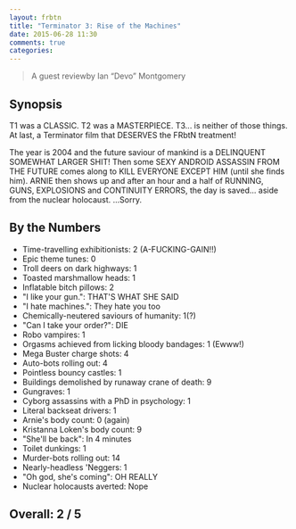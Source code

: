 ```yaml
---
layout: frbtn
title: "Terminator 3: Rise of the Machines"
date: 2015-06-28 11:30
comments: true
categories:
---
```


> A guest reviewby Ian “Devo” Montgomery

## Synopsis

T1 was a CLASSIC. T2 was a MASTERPIECE. T3... is neither of those things. At last, a Terminator film that DESERVES the FRbtN treatment!

The year is 2004 and the future saviour of mankind is a DELINQUENT SOMEWHAT LARGER SHIT! Then some SEXY ANDROID ASSASSIN FROM THE FUTURE comes along to KILL EVERYONE EXCEPT HIM (until she finds him). ARNIE then shows up and after an hour and a half of RUNNING, GUNS, EXPLOSIONS and CONTINUITY ERRORS, the day is saved... aside from the nuclear holocaust. ...Sorry.

## By the Numbers

* Time-travelling exhibitionists: 2 (A-FUCKING-GAIN!!)
* Epic theme tunes: 0
* Troll deers on dark highways: 1
* Toasted marshmallow heads: 1
* Inflatable bitch pillows: 2
* "I like your gun.": THAT'S WHAT SHE SAID
* "I hate machines.": They hate you too
* Chemically-neutered saviours of humanity: 1(?)
* "Can I take your order?": DIE
* Robo vampires: 1
* Orgasms achieved from licking bloody bandages: 1 (Ewww!)
* Mega Buster charge shots: 4
* Auto-bots rolling out: 4
* Pointless bouncy castles: 1
* Buildings demolished by runaway crane of death: 9
* Gungraves: 1
* Cyborg assassins with a PhD in psychology: 1
* Literal backseat drivers: 1
* Arnie's body count: 0 (again)
* Kristanna Loken's body count: 9
* "She'll be back": In 4 minutes
* Toilet dunkings: 1
* Murder-bots rolling out: 14
* Nearly-headless 'Neggers: 1
* "Oh god, she's coming": OH REALLY
* Nuclear holocausts averted: Nope

## Overall: 2 / 5
